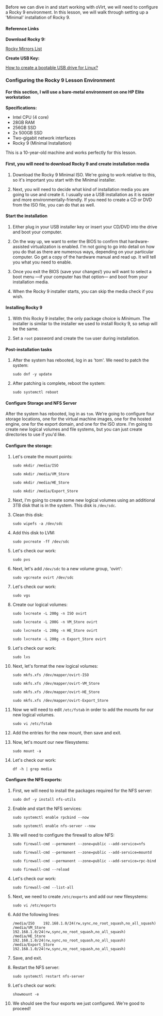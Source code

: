 Before we can dive in and start working with oVirt, we will need to configure a Rocky 9 environment.  In this lesson, we will walk through setting up a 'Minimal' installation of Rocky 9.

#### Reference Links

**Download Rocky 9:**

[Rocky Mirrors List](https://mirror.puzzle.ch/rockylinux/9.3/isos/x86_64/)

**Create USB Key:**

[How to create a bootable USB drive for Linux?](https://www.poweriso.com/tutorials/how-to-make-linux-bootable-usb-drive.htm)  

### Configuring the Rocky 9 Lesson Environment

#### For this section, I will use a bare-metal environment on one HP Elite workstation

**Specifications:**

- Intel CPU (4 core)
- 28GB RAM
- 256GB SSD
- 2x 500GB SSD
- Two-gigabit network interfaces
- Rocky 9 (Minimal Installation)

This is a 10-year-old machine and works perfectly for this lesson.

#### First, you will need to download Rocky 9 and create installation media

1. Download the Rocky 9 Minimal ISO.  We're going to work relative to this, so it's important you start with the Minimal installer.

2. Next, you will need to decide what kind of installation media you are going to use and create it.  I usually use a USB installation as it is easier and more environmentally-friendly.  If you need to create a CD or DVD from the ISO file, you can do that as well.

#### Start the installation

1. Either plug in your USB installer key or insert your CD/DVD into the drive and boot your computer.

2. On the way up, we want to enter the BIOS to confirm that hardware-assisted virtualization is enabled.  I'm not going to go into detail on how you do that as there are numerous ways, depending on your particular computer.  Go get a copy of the hardware manual and read up.  It will tell you what you need to enable.

3. Once you exit the BIOS (save your changes!) you will want to select a boot menu —if your computer has that option— and boot from your installation media.

4. When the Rocky 9 installer starts, you can skip the media check if you wish.

#### Installing Rocky 9

1. With this Rocky 9 installer, the only package choice is *Minimum*.  The installer is similar to the installer we used to install Rocky 9, so setup will be the same.

2. Set a `root` password and create the `tom` user during installation.

#### Post-installation tasks

1. After the system has rebooted, log in as 'tom'.  We need to patch the system:
    ```
    sudo dnf -y update
    ```
2. After patching is complete, reboot the system:
    ```
    sudo systemctl reboot
    ```

#### Configure Storage and NFS Server

After the system has rebooted, log in as `tom`.  We're going to configure four storage locations, one for the virtual machine images, one for the hosted engine, one for the export domain, and one for the ISO store.  I'm going to create new logical volumes and file systems, but you can just create directories to use if you'd like.

#### Configure the storage:

1. Let's create the mount points:
    ```
    sudo mkdir /media/ISO
    ```
    ```
    sudo mkdir /media/VM_Store
    ```
    ```
    sudo mkdir /media/HE_Store
    ```
    ```
    sudo mkdir /media/Export_Store
    ```
2. Next, I'm going to create some new logical volumes using an additional 3TB disk that is in the system.  This disk is `/dev/sdc`.

3. Clean this disk:
    ```
    sudo wipefs -a /dev/sdc
    ```
4. Add this disk to LVM:
    ```
    sudo pvcreate -ff /dev/sdc
    ```
5. Let's check our work:
    ```
    sudo pvs
    ```
6. Next, let's add `/dev/sdc` to a new volume group, 'ovirt':
    ```
    sudo vgcreate ovirt /dev/sdc
    ```
7. Let's check our work:
    ```
    sudo vgs
    ```
8. Create our logical volumes:
    ```
    sudo lvcreate -L 200g -n ISO ovirt
    ```
    ```
    sudo lvcreate -L 200G -n VM_Store ovirt
    ```
    ```
    sudo lvcreate -L 200g -n HE_Store ovirt
    ```
    ```
    sudo lvcreate -L 200g -n Export_Store ovirt
    ```
9. Let's check our work:
    ```
    sudo lvs
    ```
10. Next, let's format the new logical volumes:
    ```
    sudo mkfs.xfs /dev/mapper/ovirt-ISO
    ```
    ```
    sudo mkfs.xfs /dev/mapper/ovirt-VM_Store
    ```
    ```
    sudo mkfs.xfs /dev/mapper/ovirt-HE_Store
    ```
    ```
    sudo mkfs.xfs /dev/mapper/ovirt-Export_Store
    ```
11. Now we will need to edit `/etc/fstab` in order to add the mounts for our new logical volumes.
    ```
    sudo vi /etc/fstab
    ```
12. Add the entries for the new mount, then save and exit.

13. Now, let's mount our new filesystems:
    ```
    sudo mount -a
    ```
14. Let's check our work:
    ```
    df -h | grep media
    ```

#### Configure the NFS exports:

1. First, we will need to install the packages required for the NFS server:
    ```
    sudo dnf -y install nfs-utils
    ```
2. Enable and start the NFS services:
    ```
    sudo systemctl enable rpcbind --now
    ```
    ```
    sudo systemctl enable nfs-server --now
    ```
3. We will need to configure the firewall to allow NFS:
    ```
    sudo firewall-cmd --permanent --zone=public --add-service=nfs
    ```
    ```
    sudo firewall-cmd --permanent --zone=public --add-service=mountd
    ```
    ```
    sudo firewall-cmd --permanent --zone=public --add-service=rpc-bind
    ```
    ```
    sudo firewall-cmd --reload
    ```
4. Let's check our work:
    ```
    sudo firewall-cmd --list-all
    ```
5. Next, we need to create `/etc/exports` and add our new filesystems:
    ```
    sudo vi /etc/exports
    ```
6. Add the following lines:
    ```
    /media/ISO    192.168.1.0/24(rw,sync,no_root_squash,no_all_squash)
    /media/VM_Store    192.168.1.0/24(rw,sync,no_root_squash,no_all_squash)
    /media/HE_Store    192.168.1.0/24(rw,sync,no_root_squash,no_all_squash)
    /media/Export_Store    192.168.1.0/24(rw,sync,no_root_squash,no_all_squash)
    ```
7. Save, and exit.

8. Restart the NFS server:
    ```
    sudo systemctl restart nfs-server
    ```
9. Let's check our work:
    ```
    showmount -e
    ```
10. We should see the four exports we just configured.  We're good to proceed!
